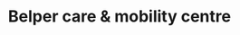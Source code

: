 ---
title: "Belper care & mobility centre"
url: /belper/belper-care-and-mobility-centre/
shop: furniture
---